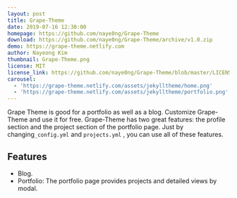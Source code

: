 ```yaml
---
layout: post
title: Grape-Theme
date: 2019-07-16 12:30:00
homepage: https://github.com/naye0ng/Grape-Theme
download: https://github.com/naye0ng/Grape-Theme/archive/v1.0.zip
demo: https://grape-theme.netlify.com
author: Nayeong Kim
thumbnail: Grape-Theme.png
license: MIT
license_link: https://github.com/naye0ng/Grape-Theme/blob/master/LICENSE.txt
carousel:
  - 'https://grape-theme.netlify.com/assets/jekylltheme/home.png'
  - 'https://grape-theme.netlify.com/assets/jekylltheme/portfolio.png'
---
```


Grape Theme is good for a portfolio as well as a blog. Customize Grape-Theme and use it for free.
Grape-Theme has two great features: the profile section and the project section of the portfolio page. Just by changing`_config.yml` and `projects.yml` , you can use all of these features.

## Features

* Blog.
* Portfolio: The portfolio page provides projects and detailed views by modal.

